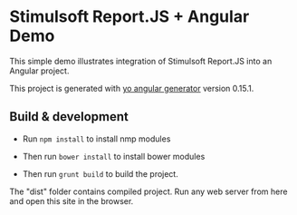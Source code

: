 # Stimulsoft Report.JS + Angular Demo

This simple demo illustrates integration of Stimulsoft Report.JS into an Angular project.

This project is generated with [yo angular generator](https://github.com/yeoman/generator-angular)
version 0.15.1.

## Build & development

* Run ``` npm install ``` to install nmp modules

* Then run ``` bower install ``` to install bower modules

* Then run ``` grunt build ``` to build the project.

The "dist" folder contains compiled project. Run any web server from here and open this site in the browser.
